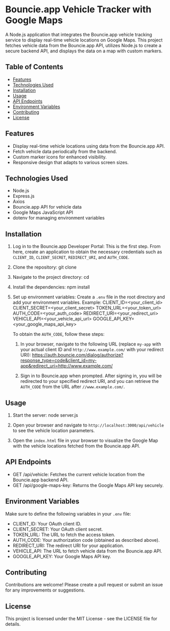 # Bouncie.app Vehicle Tracker with Google Maps

A Node.js application that integrates the Bouncie.app vehicle tracking service to display real-time vehicle locations on Google Maps. This project fetches vehicle data from the Bouncie.app API, utilizes Node.js to create a secure backend API, and displays the data on a map with custom markers.

## Table of Contents

- [Features](#features)
- [Technologies Used](#technologies-used)
- [Installation](#installation)
- [Usage](#usage)
- [API Endpoints](#api-endpoints)
- [Environment Variables](#environment-variables)
- [Contributing](#contributing)
- [License](#license)

## Features

- Display real-time vehicle locations using data from the Bouncie.app API.
- Fetch vehicle data periodically from the backend.
- Custom marker icons for enhanced visibility.
- Responsive design that adapts to various screen sizes.

## Technologies Used

- Node.js
- Express.js
- Axios
- Bouncie.app API for vehicle data
- Google Maps JavaScript API
- dotenv for managing environment variables

## Installation

1. Log in to the Bouncie.app Developer Portal: This is the first step. From here, create an application to obtain the necessary credentials such as `CLIENT_ID`, `CLIENT_SECRET`, `REDIRECT_URI`, and `AUTH_CODE`.

2. Clone the repository:
   git clone <your-repository-url>

3. Navigate to the project directory:
   cd <your-project-directory>

4. Install the dependencies:
   npm install

5. Set up environment variables: Create a `.env` file in the root directory and add your environment variables. Example:
   CLIENT_ID=<your_client_id>
   CLIENT_SECRET=<your_client_secret>
   TOKEN_URL=<your_token_url>
   AUTH_CODE=<your_auth_code>
   REDIRECT_URI=<your_redirect_uri>
   VEHICLE_API=<your_vehicle_api_url>
   GOOGLE_API_KEY=<your_google_maps_api_key>

   To obtain the `AUTH_CODE`, follow these steps:

   1. In your browser, navigate to the following URL (replace `my-app` with your actual client ID and `http://www.example.com/` with your redirect URI):
      https://auth.bouncie.com/dialog/authorize?response_type=code&client_id=my-app&redirect_uri=http://www.example.com/

   2. Sign in to Bouncie.app when prompted. After signing in, you will be redirected to your specified redirect URI, and you can retrieve the `AUTH_CODE` from the URL after `//www.example.com/`.

## Usage

1. Start the server:
   node server.js

2. Open your browser and navigate to `http://localhost:3000/api/vehicle` to see the vehicle location parameters.

3. Open the `index.html` file in your browser to visualize the Google Map with the vehicle locations fetched from the Bouncie.app API.

## API Endpoints

- GET /api/vehicle: Fetches the current vehicle location from the Bouncie.app backend API.
- GET /api/google-maps-key: Returns the Google Maps API key securely.

## Environment Variables

Make sure to define the following variables in your `.env` file:

- CLIENT_ID: Your OAuth client ID.
- CLIENT_SECRET: Your OAuth client secret.
- TOKEN_URL: The URL to fetch the access token.
- AUTH_CODE: Your authorization code (obtained as described above).
- REDIRECT_URI: The redirect URI for your application.
- VEHICLE_API: The URL to fetch vehicle data from the Bouncie.app API.
- GOOGLE_API_KEY: Your Google Maps API key.

## Contributing

Contributions are welcome! Please create a pull request or submit an issue for any improvements or suggestions.

## License

This project is licensed under the MIT License - see the LICENSE file for details.
